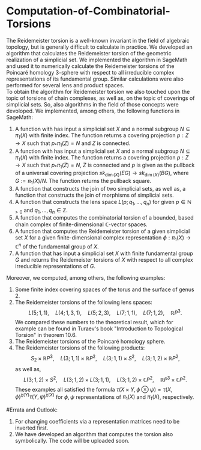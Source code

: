 # Computation-of-Combinatorial-Torsions
The Reidemeister torsion is a well-known invariant in the field of algebraic topology, but is generally difficult to calculate in practice. We developed an algorithm that calculates the Reidemeister torsion of the geometric realization of a simplicial set. We implemented the algorithm in SageMath and used it to numerically calculate the Reidemeister torsions of the Poincaré homology 3-sphere with respect to all irreducible complex representations of its fundamental group. Similar calculations were also performed for several lens and product spaces.  
To obtain the algorithm for Reidemeister torsion we also touched upon the topic of torsions of chain complexes, as well as, on the topic of coverings of simplicial sets. So, also algorithms in the field of those concepts were devoloped. 
We implemented, among others, the following functions in SageMath:
1. A function with has input a  simplicial set $X$ and a normal subgroup $N\subseteq \pi_1(X)$ with finite index. The function returns a covering projection $p: Z\to X$ such that $p_*\pi_1(Z) = N$ and $Z$ is connected. 
2. A function with has input a  simplicial set $X$ and a normal subgroup $N\subseteq \pi_1(X)$ with finite index. The function returns a covering projection $p: Z\to X$ such that $p_*\pi_1(Z) = N$, $Z$ is connected and $p$ is given as the pullback of a universal covering projection  $sk_{\dim(X)}(EG) \to  sk_{\dim(X)}(BG)$, where $G:=\pi_1(X)/N$. The function returns the pullback square. 
3. A function that constructs the join of two simplicial sets, as well as, a function that constructs the join of morphisms of simplicial sets.
4. A function that constructs the lens space $L(p;q_1,\dots, q_n)$ for given $p\in \mathbb{N}_{>0}$ and $q_1,\dots, q_n\in \mathbb{Z}$. 
5. A function that computes the combinatorial torsion of a bounded, based chain complex of finite-dimensional $\mathbb{C}$-vector spaces. 
6. A function that computes the Reidemeister torsion of a given simplicial set $X$ for a given finite-dimensional complex representation $\phi: \pi_1(X)\to \mathbb{C}^n$ of the fundamental group of $X$.
7. A function that has input a simplicial set $X$ with finite fundamental group $G$ and returns the Reidemeister torsions of $X$ with respect to all complex irreducible representations of $G$. 

Moreover, we computed, among others, the following examples: 
1. Some finite index covering spaces of the torus and the surface of genus $2$. 
2. The Reidemeister torsions of the following lens spaces:
		$$L(5;1,1), \quad L(4;1,3,1), \quad  L(5;2,3),  \quad L(7;1,1), \quad  L(7;1,2),  \quad \mathbb{R}P^3.$$
		We compared these numbers to the theoretical result, which for example can be found in Turaev's book "Introduction to Topological Torsion" in theorem 10.6.
3. The Reidemeister torsions of the Poincaré homology sphere. 
4. The Reidemeister torsions of the following products:
		$$S_2 \times \mathbb{R}P^3,\quad L(3;1,1)\times \mathbb{R}P^2,\quad  L(3;1,1)\times S^2, \quad L(3;1,2)\times \mathbb{R}P^2,$$
   as well as,
   	$$L(3;1,2)\times S^2, \quad L(3;1,2)\times L(3;1,1), \quad L(3;1,2)\times \mathbb{C}P^2, \quad  \mathbb{R}P^3 \times \mathbb{C}P^2.$$
   These examples all satisfied the formula $\tau(X\times Y , \phi\otimes \psi)=\tau(X,\phi)^{\chi(Y)} \tau(Y, \psi)^{\chi(X)}$ for $\phi,\psi$ representations of $\pi_1(X)$ and $\pi_1(X)$, respectively.

#Errata and Outlook:
1. For changing coefficients via a representation matrices need to be inverted first.
2. We have developed an algorithm that computes the torsion also symbolically. The code will be uploaded soon. 
